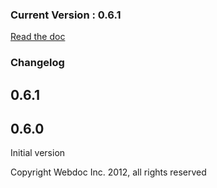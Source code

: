 ### Current Version : 0.6.1 

[Read the doc](http://webdoc.github.com/urturn-expression-api)

### Changelog 

## 0.6.1


## 0.6.0
Initial version


Copyright Webdoc Inc. 2012, all rights reserved
